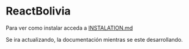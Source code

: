# ReactBolivia

Para ver como instalar acceda a  [INSTALATION.md](INSTALATION.md)

Se ira actualizando, la documentación mientras se este desarrollando.
